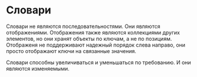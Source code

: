 # Словари

Словари не являются последовательностями. Они являются отображениями. Отображения также являются коллекциями других элементов, но они хранят объекты по ключам, а не по позициям. Отображеня не поддерживают надежный порядок слева направо, они просто отображают ключи на связанные значения.

Словари способны увеличиваться и уменьшаться по требованию. И они являются изменяемыми.
